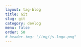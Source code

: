 ```yaml
---
layout: tag-blog
title: Git
slug: git
category: devlog
menu: false
order: 50
# header-img: "/img/js-logo.png"
---
```

